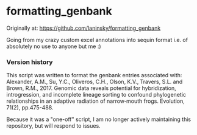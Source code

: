 # formatting_genbank
Originally at: https://github.com/laninsky/formatting_genbank

Going from my crazy custom excel annotations into sequin format i.e. of absolutely no use to anyone but me :)

### Version history
This script was written to format the genbank entries associated with:  
Alexander, A.M., Su, Y.C., Oliveros, C.H., Olson, K.V., Travers, S.L. and Brown, R.M., 2017. Genomic data reveals potential for hybridization, introgression, and incomplete lineage sorting to confound phylogenetic relationships in an adaptive radiation of narrow‐mouth frogs. Evolution, 71(2), pp.475-488.

Because it was a "one-off" script, I am no longer actively maintaining this repository, but will respond to issues.
